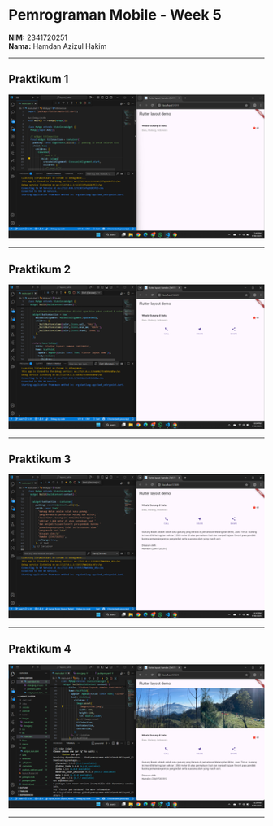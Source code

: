 # Pemrograman Mobile - Week 5

**NIM:** 2341720251  
**Nama:** Hamdan Azizul Hakim  

---

## Praktikum 1

![p1](images/p1.png)

---

## Praktikum 2

![p2](images/p2.png)

---

## Praktikum 3

![p3](images/p3.png)

---

## Praktikum 4

![p4](images/p4.png)

---
